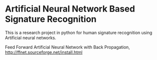 # Artificial Neural Network Based Signature Recognition

This is a research project in python for human signature recognition using Artificial neural networks.

Feed Forward Artificial Neural Network with Back Propagation,
http://ffnet.sourceforge.net/install.html
